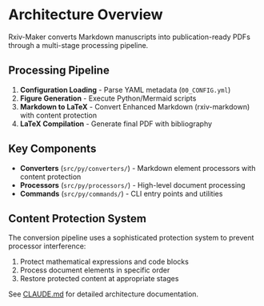 # Architecture Overview

Rxiv-Maker converts Markdown manuscripts into publication-ready PDFs through a multi-stage processing pipeline.

## Processing Pipeline

1. **Configuration Loading** - Parse YAML metadata (`00_CONFIG.yml`)
2. **Figure Generation** - Execute Python/Mermaid scripts  
3. **Markdown to LaTeX** - Convert Enhanced Markdown (rxiv-markdown) with content protection
4. **LaTeX Compilation** - Generate final PDF with bibliography

## Key Components

- **Converters** (`src/py/converters/`) - Markdown element processors with content protection
- **Processors** (`src/py/processors/`) - High-level document processing
- **Commands** (`src/py/commands/`) - CLI entry points and utilities

## Content Protection System

The conversion pipeline uses a sophisticated protection system to prevent processor interference:

1. Protect mathematical expressions and code blocks
2. Process document elements in specific order
3. Restore protected content at appropriate stages

See [CLAUDE.md](../CLAUDE.md) for detailed architecture documentation.
